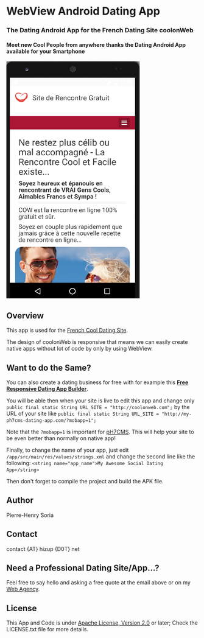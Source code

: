 # WebView Android Dating App

### The Dating Android App for the French Dating Site coolonWeb
#### Meet new Cool People from anywhere thanks the Dating Android App available for your Smartphone


![coolonWeb Homepage - Example of the Dating Android App](_screenshots/coolonweb-homepage-dating-app-example.png)


## Overview

This app is used for the [French Cool Dating Site](http://coolonweb.com). 

The design of coolonWeb is responsive that means we can easily create native apps without lot of code by only by using WebView.


## Want to do the Same?

You can also create a dating business for free with for example this **[Free Responsive Dating App Builder](http://ph7cms.com)**. 

You will be able then when your site is live to edit this app and change only `public final static String URL_SITE = "http://coolonweb.com";` by the URL of your site like `public final static String URL_SITE = "http://my-ph7cms-dating-app.com/?mobapp=1";`

Note that the `?mobapp=1` is important for [pH7CMS](https://github.com/pH7Software/pH7-Social-Dating-CMS/blob/master/_protected/framework/Mobile/MobApp.class.php#L20). This will help your site to be even better than normally on native app!

Finally, to change the name of your app, just edit `/app/src/main/res/values/strings.xml` and change the second line like the following: `<string name="app_name">My Awesome Social Dating App</string>`

Then don't forget to compile the project and build the APK file.


## Author

Pierre-Henry Soria


## Contact

contact {AT} hizup {D0T} net


## Need a Professional Dating Site/App...?

Feel free to say hello and asking a free quote at the email above or on my [Web Agency](http://hizup.uk).


## License

This App and Code is under [Apache License, Version 2.0](http://www.apache.org/licenses/LICENSE-2.0.txt) or later; Check the LICENSE.txt file for more details.